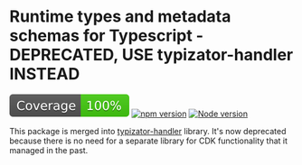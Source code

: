 # Runtime types and metadata schemas for Typescript - DEPRECATED, USE typizator-handler INSTEAD

![Coverage](./badges/coverage.svg) [![npm version](https://badge.fury.io/js/cdk-typescript-lib.svg)](https://badge.fury.io/js/cdk-typescript-lib) [![Node version](https://img.shields.io/node/v/cdk-typescript-lib.svg?style=flat)](https://nodejs.org/)


This package is merged into [typizator-handler](https://www.npmjs.com/package/typizator-handler) library. It's now deprecated because there is no need for a separate library for CDK functionality that it managed in the past.
